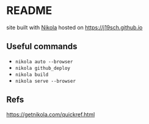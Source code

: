 # README

site built with [Nikola](https://getnikola.com/) hosted on <https://j19sch.github.io>

## Useful commands
- `nikola auto --browser`
- `nikola github_deploy`
- `nikola build`
- `nikola serve --browser`

## Refs
https://getnikola.com/quickref.html